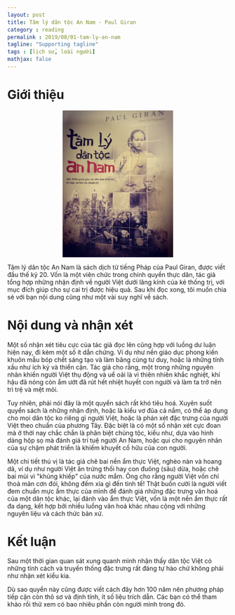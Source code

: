 ```yaml
---
layout: post
title: Tâm lý dân tộc An Nam - Paul Giran
category : reading
permalink : 2019/08/01-tam-ly-an-nam
tagline: "Supporting tagline"
tags : [lịch sử, loài người]
mathjax: false
---
```


<h1>Giới thiệu</h1>

<div class="imgcap">
	<center><img src ="/assets/images/tam_ly_an_nam.jpg" width = "50%" align="middle"/></center>
</div>

Tâm lý dân tộc An Nam là sách dịch từ tiếng Pháp của Paul Giran, được viết đầu thế kỷ 20. Vốn là một viên chức trong chính quyền thực dân, tác giả tổng hợp những nhận định về người Việt dưới lăng kính của kẻ thống trị, với mục đích giúp cho sự cai trị được hiệu quả. Sau khi đọc xong, tôi muốn chia sẻ với bạn nội dung cũng như một vài suy nghĩ về sách.

<h1>Nội dung và nhận xét</h1>
Một số nhận xét tiêu cực của tác giả đọc lên cũng hợp với luồng dư luận hiện nay, đi kèm một số ít dẫn chứng. Ví dụ như nền giáo dục phong kiến khuôn mẫu bóp chết sáng tạo và làm bâng cùng tư duy, hoặc là những tính xấu như ích kỷ và thiển cận. Tác giả cho rằng, một trong những nguyên nhân khiến người Việt thụ động và uể oải là vì thiên nhiên khắc nghiệt, khí hậu đã nóng còn ẩm ướt đã rút hết nhiệt huyết con người và làm ta trở nên trì trệ và mệt mỏi. 

Tuy nhiên, phải nói đây là một quyển sách rất khó tiêu hoá. Xuyên suốt quyển sách là những nhận định, hoặc là kiểu vơ đũa cả nắm, có thể áp dụng cho mọi dân tộc ko riêng gì người Việt, hoặc là phán xét đặc trưng của người Việt theo chuẩn của phương Tây. Đặc biệt là có một số nhận xét cực đoan mà ở thời nay chắc chắn là phân biệt chủng tộc, kiểu như, dựa vào hình dáng hộp sọ mà đánh giá trí tuệ người An Nam, hoặc qui cho nguyên nhân của sự chậm phát triển là khiếm khuyết cố hữu của con người. 

Một chi tiết thú vị là tác giả chê bai nền ẩm thực Việt, nghèo nàn và hoang dã, ví dụ như người Việt ăn trứng thối hay con đuông (sâu) dừa, hoặc chê bai mùi vì "khủng khiếp" của nước mắm. Ông cho rằng người Việt vốn chỉ thoả mãn cơn đói, không đếm xỉa gì đến tinh tế! Thật buồn cười là người viết đem chuẩn mực ẩm thực của mình để đánh giá những đặc trưng văn hoá của một dân tộc khác, lại đánh vào ẩm thực Việt, vốn là một nền ẩm thực rất đa dạng, kết hợp bởi nhiều luồng văn hoá khác nhau cộng với những nguyên liệu và cách thức bản xứ.

<h1>Kết luận</h1>
Sau một thời gian quan sát xung quanh mình nhận thấy dân tộc Việt có những tính cách và truyền thống đặc trưng rất đáng tự hào chứ không phải như nhận xét kiểu kia.

Dù sao quyển này cũng được viết cách đây hơn 100 năm nên phương pháp tiếp cận còn thô sơ và định tính, ít số liệu trích dẫn. Các bạn có thể tham khảo rồi thử xem có bao nhiêu phần còn người mình trong đó.

